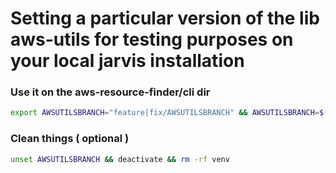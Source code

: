 # Setting a particular version of the lib aws-utils for testing purposes on your local jarvis installation

### Use it on the aws-resource-finder/cli dir

```bash
export AWSUTILSBRANCH="feature|fix/AWSUTILSBRANCH" && AWSUTILSBRANCH=$(echo $AWSUTILSBRANCH | sed 's/[/-]/\\&/g')&& python3 -m venv  venv && source venv/bin/activate && sed -i s/"$(grep ipsy-aws requirements.txt | sed -e 's/.*git@\(.*\)#egg=ipsy-aws.*/\1/')"/"${AWSUTILSBRANCH}"/g requirements.txt && pip install -r requirements.txt && echo "Now call jarvis from here"
```

### Clean things ( optional )
```bash
unset AWSUTILSBRANCH && deactivate && rm -rf venv
```
